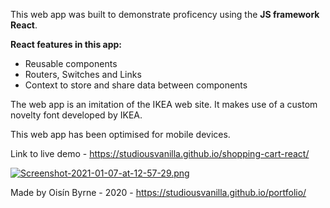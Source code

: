 
This web app was built to demonstrate proficency using the **JS framework React**.

**React features in this app:**

- Reusable components
- Routers, Switches and Links
- Context to store and share data between components

The web app is an imitation of the IKEA web site. It makes use of a custom novelty font developed by IKEA.

This web app has been optimised for mobile devices.

Link to live demo - https://studiousvanilla.github.io/shopping-cart-react/

[![Screenshot-2021-01-07-at-12-57-29.png](https://i.postimg.cc/9MszGBqn/Screenshot-2021-01-07-at-12-57-29.png)](https://postimg.cc/62L9Kncr)

Made by Oisín Byrne -  2020 - https://studiousvanilla.github.io/portfolio/
